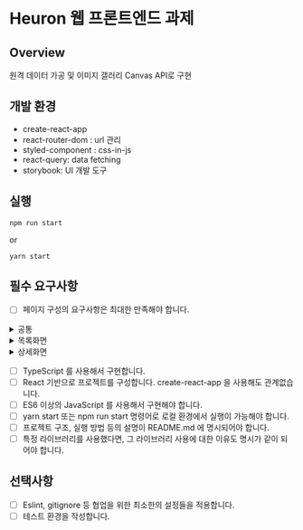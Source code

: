 # Heuron 웹 프론트엔드 과제

## Overview

원격 데이터 가공 및 이미지 갤러리 Canvas API로 구현

## 개발 환경

- create-react-app
- react-router-dom : url 관리
- styled-component : css-in-js
- react-query: data fetching
- storybook: UI 개발 도구

## 실행

```
npm run start
```

or

```
yarn start
```

## 필수 요구사항

- [ ] 페이지 구성의 요구사항은 최대한 만족해야 합니다.

<details>
<summary>공통</summary>
<div markdown="1">
  <input type="checkbox"/> 모든 페이지 이동은 새 탭이나 새 창이 아닌 페이지 전환입니다.<br />
  <input type="checkbox" /> 모든 페이지는 별도로 URL 이 부여되어야 하며, 브라우저 입력창에 URL 을 직접 입력해도 페이지에 접근이 가능해야 합니다.<br />
  <input type="checkbox" /> API 호출 시 로딩 표시가 나타나야 하며,응답이 완료되었을 때 로딩표시가 사라져야 합니다.<br />
  <input type="checkbox" /> API 호출 실패 등 API 관련 모든 에러는 발생시 예외 처리되며, 사용자의 액션을 방해하지 않아야 합니다.
</div>
</details>

<details>
<summary>목록화면</summary>
<div markdown="1">
  <input type="checkbox" /> Lorem Picsum - API (https://picsum.photos/v2/list)를 활용해서 목록 화면을 구성합니다.<br />
  <input type="checkbox" /> 응답 받은 데이터 목록으로 테이블 화면을 작성하며, 그 중 썸네일 이미지를 테이블에 표시합니다.
</div>
</details>

<details>
<summary>상세화면</summary>
<div markdown="1">
  <input type="checkbox" /> Lorem Picsum - API (https://picsum.photos/v2/list)를 활용해서 상세 화면 – 이미지 갤러리를 구성합니다.
  <input type="checkbox" /> 동일한 API 로 목록 화면과 상세 화면을 구현하기 때문에 적절한 JSON 데이터의 가공이 필요합니다.
  <input type="checkbox" /> 불러온 이미지 목록 중에 Canvas API 를 통해 1 개의 이미지만 표시되게끔 처리합니다.
  <input type="checkbox" /> 마우스 휠 이벤트에 따라 Canvas 에 이미지가 순차적으로 표시되어야 합니다.
  <input type="checkbox" /> 마우스 (왼쪽 클릭 + 드래그) 이벤트 발생 시 이미지 확대/축소가 되어야 합니다.
  <input type="checkbox" /> 마우스 (오른쪽 클릭 + 드래그) 이벤트 발생 시 이미지 회전이 되어야 합니다.
</div>
</details>

- [ ] TypeScript 를 사용해서 구현합니다.
- [ ] React 기반으로 프로젝트를 구성합니다. create-react-app 을 사용해도 관계없습니다.
- [ ] ES6 이상의 JavaScript 를 사용해서 구현해야 합니다.
- [ ] yarn start 또는 npm run start 명령어로 로컬 환경에서 실행이 가능해야 합니다.
- [ ] 프로젝트 구조, 실행 방법 등의 설명이 README.md 에 명시되어야 합니다.
- [ ] 특정 라이브러리를 사용했다면, 그 라이브러리 사용에 대한 이유도 명시가 같이 되어야 합니다.

## 선택사항

- [ ] Eslint, gitignore 등 협업을 위한 최소한의 설정들을 적용합니다.
- [ ] 테스트 환경을 작성합니다.
